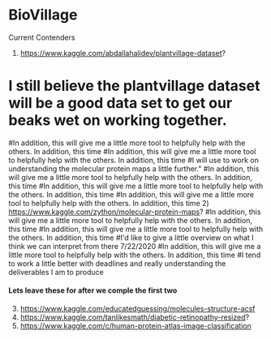 # BioVillage

Current Contenders

<maybe you can write your thoughts here>
 



1) https://www.kaggle.com/abdallahalidev/plantvillage-dataset?

# I still believe the plantvillage dataset will be a good data set to get our beaks wet on working together. 
#In addition, this will give me a little more tool to helpfully help with the others. In addition, this time 
#In addition, this will give me a little more tool to helpfully help with the others. In addition, this time #I will use to work on understanding the molecular protein maps a little further." 
#In addition, this will give me a little more tool to helpfully help with the others. In addition, this time 
#In addition, this will give me a little more tool to helpfully help with the others. In addition, this time 
#In addition, this will give me a little more tool to helpfully help with the others. In addition, this time 2) https://www.kaggle.com/zython/molecular-protein-maps?
#In addition, this will give me a little more tool to helpfully help with the others. In addition, this time 
#In addition, this will give me a little more tool to helpfully help with the others. In addition, this time #I'd like to give a little overview on what I think  we can interpret from there 7/22/2020
#In addition, this will give me a little more tool to helpfully help with the others. In addition, this time #I tend to work a little better with deadlines and really understanding the deliverables I am to produce




#### Lets leave these for after we comple the first two
3) https://www.kaggle.com/educatedguessing/molecules-structure-acsf
4) https://www.kaggle.com/tanlikesmath/diabetic-retinopathy-resized?
5) https://www.kaggle.com/c/human-protein-atlas-image-classification
